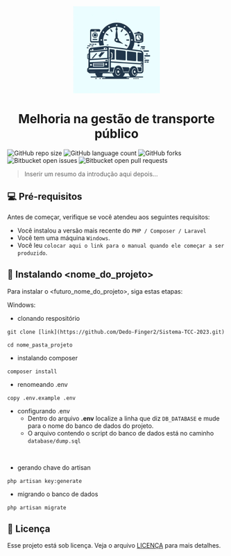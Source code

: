 <p align="center">
    <img src="resources/img/Logo-TCC.jpeg" alt="Exemplo imagem" style="width: 200px;">
</p>

<h1 align="center">Melhoria na gestão de transporte público</h1>


![GitHub repo size](https://img.shields.io/github/repo-size/Dedo-Finger2/Sistema-TCC-2023?style=for-the-badge)
![GitHub language count](https://img.shields.io/github/languages/count/Dedo-Finger2/Sistema-TCC-2023?style=for-the-badge)
![GitHub forks](https://img.shields.io/github/forks/Dedo-Finger2/Sistema-TCC-2023?style=for-the-badge)
![Bitbucket open issues](https://img.shields.io/bitbucket/issues/Dedo-Finger2/Sistema-TCC-2023?style=for-the-badge)
![Bitbucket open pull requests](https://img.shields.io/bitbucket/pr-raw/Dedo-Finger2/Sistema-TCC-2023?style=for-the-badge)


> Inserir um resumo da introdução aqui depois...

## 💻 Pré-requisitos

Antes de começar, verifique se você atendeu aos seguintes requisitos:

* Você instalou a versão mais recente do `PHP / Composer / Laravel`
* Você tem uma máquina `Windows`.
* Você leu `colocar aqui o link para o manual quando ele começar a ser produzido`.

## 🚀 Instalando <nome_do_projeto>

Para instalar o <futuro_nome_do_projeto>, siga estas etapas:

Windows:
* clonando respositório
```
git clone [link](https://github.com/Dedo-Finger2/Sistema-TCC-2023.git)
```
```
cd nome_pasta_projeto
```
* instalando composer
```
composer install
```

* renomeando .env
```
copy .env.example .env
```

* configurando .env
    * Dentro do arquivo **.env** localize a linha que diz `DB_DATABASE` e mude para o nome do banco de dados do projeto.
    * O arquivo contendo o script do banco de dados está no caminho `database/dump.sql`

<br>

* gerando chave do artisan
```
php artisan key:generate
```

* migrando o banco de dados
```
php artisan migrate
```

## 📝 Licença

Esse projeto está sob licença. Veja o arquivo [LICENÇA](LICENSE.md) para mais detalhes.

